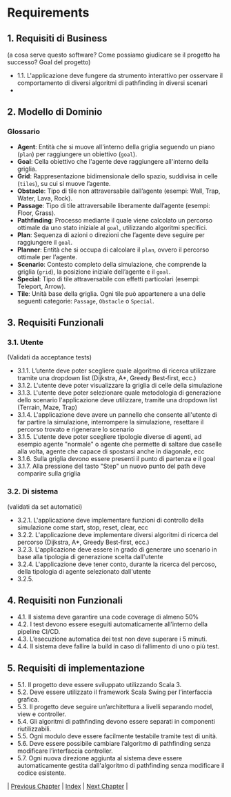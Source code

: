 # Requirements

## 1. Requisiti di Business
(a cosa serve questo software? Come possiamo giudicare se il progetto ha successo? Goal del progetto)
- 1.1. L'applicazione deve fungere da strumento interattivo per osservare il comportamento di diversi algoritmi di pathfinding in diversi scenari
- 
## 2. Modello di Dominio
### Glossario
- **Agent**: Entità che si muove all'interno della griglia seguendo un piano (`plan`) per raggiungere un obiettivo (`goal`).
- **Goal**: Cella obiettivo che l'agente deve raggiungere all'interno della griglia.
- **Grid**: Rappresentazione bidimensionale dello spazio, suddivisa in celle (`tiles`), su cui si muove l’agente.
- **Obstacle**: Tipo di tile non attraversabile dall’agente (esempi: Wall, Trap, Water, Lava, Rock).
- **Passage**: Tipo di tile attraversabile liberamente dall’agente (esempi: Floor, Grass).
- **Pathfinding**: Processo mediante il quale viene calcolato un percorso ottimale da uno stato iniziale al `goal`, utilizzando algoritmi specifici.
- **Plan**: Sequenza di azioni o direzioni che l’agente deve seguire per raggiungere il `goal`.
- **Planner**: Entità che si occupa di calcolare il `plan`, ovvero il percorso ottimale per l’agente.
- **Scenario**: Contesto completo della simulazione, che comprende la griglia (`grid`), la posizione iniziale dell’agente e il `goal`.
- **Special**: Tipo di tile attraversabile con effetti particolari (esempi: Teleport, Arrow).
- **Tile**: Unità base della griglia. Ogni tile può appartenere a una delle seguenti categorie: `Passage`, `Obstacle` o `Special`.

## 3. Requisiti Funzionali

### 3.1. Utente 
(Validati da acceptance tests)
- 3.1.1. L’utente deve poter scegliere quale algoritmo di ricerca utilizzare tramite una dropdown list (Dijkstra, A*, Greedy Best‑first, ecc.)
- 3.1.2. L'utente deve poter visualizzare la griglia di celle della simulazione 
- 3.1.3. L'utente deve poter selezionare quale metodologia di generazione dello scenario l'applicazione deve utilizzare, tramite una dropdown list (Terrain, Maze, Trap)
- 3.1.4. L'applicazione deve avere un pannello che consente all'utente di far partire la simulazione, interrompere la simulazione, resettare il percorso trovato e rigenerare lo scenario
- 3.1.5. L'utente deve poter scegliere tipologie diverse di agenti, ad esempio agente "normale" o agente che permette di saltare due caselle alla volta, agente che capace di spostarsi anche in diagonale, ecc
- 3.1.6. Sulla griglia devono essere presenti il punto di partenza e il goal
- 3.1.7. Alla pressione del tasto "Step" un nuovo punto del path deve comparire sulla griglia

### 3.2. Di sistema
(validati da set automatici)
- 3.2.1. L'applicazione deve implementare funzioni di controllo della simulazione come start, stop, reset, clear, ecc
- 3.2.2. L'applicazione deve implementare diversi algoritmi di ricerca del percorso (Dijkstra, A*, Greedy Best‑first, ecc.)
- 3.2.3. L'applicazione deve essere in grado di generare uno scenario in base alla tipologia di generazione scelta dall'utente
- 3.2.4. L'applicazione deve tener conto, durante la ricerca del percoso, della tipologia di agente selezionato dall'utente
- 3.2.5. 

## 4. Requisiti non Funzionali
- 4.1. Il sistema deve garantire una code coverage di almeno 50%
- 4.2. I test devono essere eseguiti automaticamente all’interno della pipeline CI/CD.
- 4.3. L’esecuzione automatica dei test non deve superare i 5 minuti.
- 4.4. Il sistema deve fallire la build in caso di fallimento di uno o più test.

## 5. Requisiti di implementazione
- 5.1. Il progetto deve essere sviluppato utilizzando Scala 3.
- 5.2. Deve essere utilizzato il framework Scala Swing per l’interfaccia grafica.
- 5.3. Il progetto deve seguire un’architettura a livelli separando model, view e controller.
- 5.4. Gli algoritmi di pathfinding devono essere separati in componenti riutilizzabili.
- 5.5. Ogni modulo deve essere facilmente testabile tramite test di unità.
- 5.6. Deve essere possibile cambiare l’algoritmo di pathfinding senza modificare l’interfaccia controller.
- 5.7. Ogni nuova direzione aggiunta al sistema deve essere automaticamente gestita dall'algoritmo di pathfinding senza modificare il codice esistente.



| [Previous Chapter](../2-development_process/index.md) | [Index](../index.md) | [Next Chapter](../4-architectural_design/index.md) |

